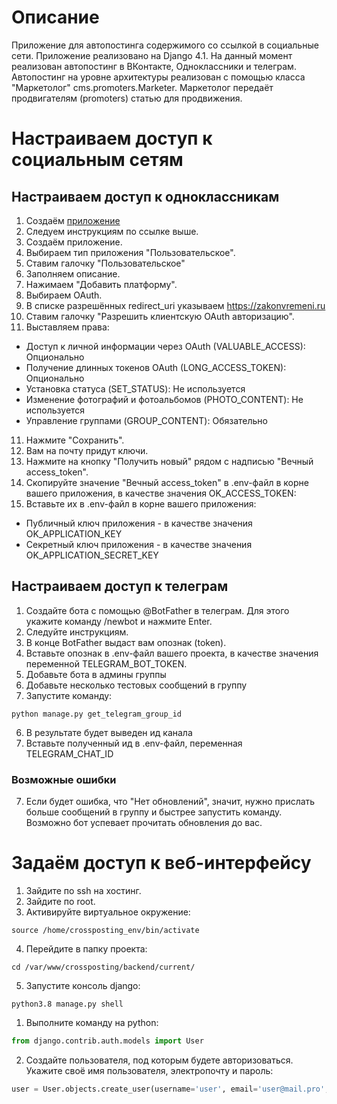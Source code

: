 # Описание

Приложение для автопостинга содержимого со ссылкой в социальные сети. 
Приложение реализовано на Django 4.1.
На данный момент реализован автопостинг в ВКонтакте, Одноклассники и телеграм.
Автопостинг на уровне архитектуры реализован с помощью класса "Маркетолог" cms.promoters.Marketer.
Маркетолог передаёт продвигателям (promoters) статью для продвижения.

# Настраиваем доступ к социальным сетям

## Настраиваем доступ к одноклассникам

1. Создаём [приложение](https://apiok.ru/dev/app/create)
2. Следуем инструкциям по ссылке выше.
3. Создаём приложение.
4. Выбираем тип приложения "Пользовательское".
5. Ставим галочку "Пользовательское"
6. Заполняем описание.
7. Нажимаем "Добавить платформу". 
8. Выбираем OAuth.
9. В списке разрешённых redirect_uri указываем https://zakonvremeni.ru 
10. Ставим галочку "Разрешить клиентскую OAuth авторизацию".
11. Выставляем права:
* Доступ к личной информации через OAuth (VALUABLE_ACCESS): Опционально
* Получение длинных токенов OAuth (LONG_ACCESS_TOKEN): Опционально
* Установка статуса (SET_STATUS): Не используется
* Изменение фотографий и фотоальбомов (PHOTO_CONTENT): Не используется
* Управление группами (GROUP_CONTENT): Обязательно
11. Нажмите "Сохранить".
12. Вам на почту придут ключи. 
13. Нажмите на кнопку "Получить новый" рядом с надписью "Вечный access_token".
14. Скопируйте значение "Вечный access_token" в .env-файл в корне вашего приложения, в качестве значения OK_ACCESS_TOKEN:
15. Вставьте их в .env-файл в корне вашего приложения:
* Публичный ключ приложения - в качестве значения OK_APPLICATION_KEY
* Секретный ключ приложения - в качестве значения OK_APPLICATION_SECRET_KEY


## Настраиваем доступ к телеграм

1. Создайте бота с помощью @BotFather в телеграм. Для этого укажите команду /newbot и нажмите Enter.
2. Следуйте инструкциям.
3. В конце BotFather выдаст вам опознак (token).
4. Вставьте опознак в .env-файл вашего проекта, в качестве значения переменной TELEGRAM_BOT_TOKEN.
5. Добавьте бота в админы группы
6. Добавьте несколько тестовых сообщений в группу
7. Запустите команду:
```
python manage.py get_telegram_group_id
```
6. В результате будет выведен ид канала
7. Вставьте полученный ид в .env-файл, переменная TELEGRAM_CHAT_ID

### Возможные ошибки
7. Если будет ошибка, что "Нет обновлений", значит, нужно прислать больше сообщений в группу и быстрее запустить команду.
Возможно бот успевает прочитать обновления до вас.


# Задаём доступ к веб-интерфейсу

1. Зайдите по ssh на хостинг.
2. Зайдите по root.
3. Активируйте виртуальное окружение:
```shell
source /home/crossposting_env/bin/activate
```
4. Перейдите в папку проекта:
```shell
cd /var/www/crossposting/backend/current/
```
5. Запустите консоль django:
```shell
python3.8 manage.py shell
```
1. Выполните команду на python:
```python
from django.contrib.auth.models import User
```
2. Создайте пользователя, под которым будете авторизоваться. Укажите своё имя пользователя, электропочту и пароль:
```python
user = User.objects.create_user(username='user', email='user@mail.pro', password='123123123')
```
